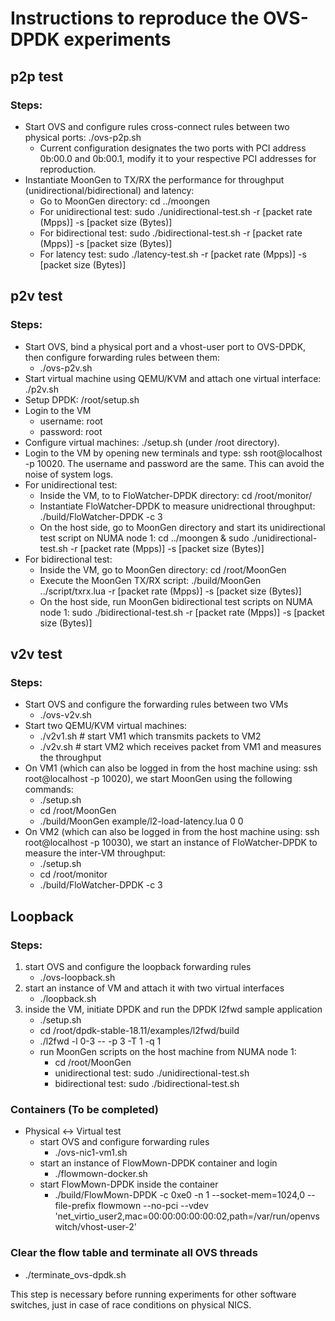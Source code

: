 # Instructions to reproduce the OVS-DPDK experiments

## p2p test
### Steps:
* Start OVS and configure rules cross-connect rules between two physical ports: ./ovs-p2p.sh
    * Current configuration designates the two ports with PCI address 0b:00.0 and 0b:00.1, modify it to your respective PCI addresses for reproduction.
* Instantiate MoonGen to TX/RX the performance for throughput (unidirectional/bidirectional) and latency:
    * Go to MoonGen directory: cd ../moongen
    * For unidirectional test: sudo ./unidirectional-test.sh  -r [packet rate (Mpps)] -s [packet size (Bytes)]
    * For bidirectional test: sudo ./bidirectional-test.sh  -r [packet rate (Mpps)] -s [packet size (Bytes)]
    * For latency test: sudo ./latency-test.sh -r [packet rate (Mpps)] -s [packet size (Bytes)]
    
## p2v test
### Steps:
* Start OVS, bind a physical port and a vhost-user port to OVS-DPDK, then configure forwarding rules between them:
    * ./ovs-p2v.sh
* Start virtual machine using QEMU/KVM and attach one virtual interface: ./p2v.sh
* Setup DPDK: /root/setup.sh
* Login to the VM
    * username: root
    * password: root
* Configure virtual machines: ./setup.sh (under /root directory).
* Login to the VM by opening new terminals and type: ssh root@localhost -p 10020. The username and password are the same. This can avoid the noise of system logs.
* For unidirectional test:
    * Inside the VM, to to FloWatcher-DPDK directory: cd /root/monitor/
    * Instantiate FloWatcher-DPDK to measure unidrectional throughput: ./build/FloWatcher-DPDK -c 3
    * On the host side, go to MoonGen directory and start its unidirectional test script on NUMA node 1: cd ../moongen & sudo ./unidirectional-test.sh  -r [packet rate (Mpps)] -s [packet size (Bytes)]
* For bidirectional test:
    * Inside the VM, go to MoonGen directory: cd /root/MoonGen
    * Execute the MoonGen TX/RX script: ./build/MoonGen ../script/txrx.lua -r [packet rate (Mpps)] -s [packet size (Bytes)]
    * On the host side, run MoonGen bidirectional test scripts on NUMA node 1: sudo ./bidirectional-test.sh  -r [packet rate (Mpps)] -s [packet size (Bytes)]

## v2v test
### Steps:
* Start OVS and configure the forwarding rules between two VMs
    * ./ovs-v2v.sh
* Start two QEMU/KVM virtual machines:
    * ./v2v1.sh    # start VM1 which transmits packets to VM2
    * ./v2v.sh     # start VM2 which receives packet from VM1 and measures the throughput
* On VM1 (which can also be logged in from the host machine using: ssh root@localhost -p 10020), we start MoonGen using the following commands:
    * ./setup.sh
    * cd /root/MoonGen
    * ./build/MoonGen example/l2-load-latency.lua 0 0
* On VM2 (which can also be logged in from the host machine using: ssh root@localhost -p 10030), we start an instance of FloWatcher-DPDK to measure the inter-VM throughput:
    * ./setup.sh
    * cd /root/monitor
    * ./build/FloWatcher-DPDK -c 3
  
## Loopback
### Steps:
1. start OVS and configure the loopback forwarding rules
      * ./ovs-loopback.sh
  2. start an instance of VM and attach it with two virtual interfaces
      * ./loopback.sh
  3. inside the VM, initiate DPDK and run the DPDK l2fwd sample application
      * ./setup.sh
      * cd /root/dpdk-stable-18.11/examples/l2fwd/build
      * ./l2fwd -l 0-3 -- -p 3 -T 1 -q 1
      * run MoonGen scripts on the host machine from NUMA node 1:
           * cd /root/MoonGen
           * unidirectional test: sudo ./unidirectional-test.sh 
           * bidirectional test: sudo ./bidirectional-test.sh
      
### Containers (To be completed)
* Physical <-> Virtual test
   * start OVS and configure forwarding rules
      * ./ovs-nic1-vm1.sh
   * start an instance of FlowMown-DPDK container and login
      * ./flowmown-docker.sh
   * start FlowMown-DPDK inside the container
      * ./build/FlowMown-DPDK -c 0xe0 -n 1 --socket-mem=1024,0 --file-prefix flowmown --no-pci --vdev 'net_virtio_user2,mac=00:00:00:00:00:02,path=/var/run/openvswitch/vhost-user-2'

### Clear the flow table and terminate all OVS threads
  * ./terminate_ovs-dpdk.sh
 
 This step is necessary before running experiments for other software switches, just in case of race conditions on physical NICS.

